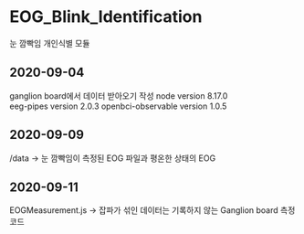 # EOG_Blink_Identification
눈 깜빡임 개인식별 모듈

## 2020-09-04
ganglion board에서 데이터 받아오기 작성
node version 8.17.0<br>
eeg-pipes version 2.0.3
openbci-observable version 1.0.5

## 2020-09-09
/data -> 눈 깜빡임이 측정된 EOG 파일과 평온한 상태의 EOG 


## 2020-09-11
EOGMeasurement.js -> 잡파가 섞인 데이터는 기록하지 않는 Ganglion board 측정 코드

